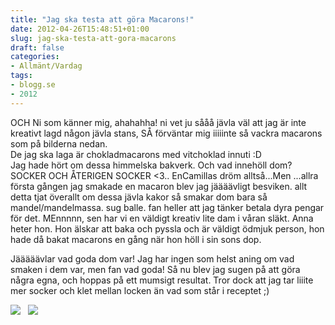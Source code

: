 ```yaml
---
title: "Jag ska testa att göra Macarons!"
date: 2012-04-26T15:48:51+01:00
slug: jag-ska-testa-att-gora-macarons
draft: false
categories:
- Allmänt/Vardag
tags:
- blogg.se
- 2012
---
```

OCH Ni som känner mig, ahahahha! ni vet ju sååå jävla väl att jag är inte kreativt lagd någon jävla stans, SÅ förväntar mig iiiiinte så vackra macarons som på bilderna nedan.  
De jag ska laga är chokladmacarons med vitchoklad innuti :D  
Jag hade hört om dessa himmelska bakverk. Och vad innehöll dom? SOCKER OCH ÅTERIGEN SOCKER <3.. EnCamillas dröm alltså...Men ...allra första gången jag smakade en macaron blev jag jäääävligt besviken. allt detta tjat överallt om dessa jävla kakor så smakar dom bara så mandel/mandelmassa. sug balle. fan heller att jag tänker betala dyra pengar för det. MEnnnnn, sen har vi en väldigt kreativ lite dam i våran släkt. Anna heter hon. Hon älskar att baka och pyssla och är väldigt ödmjuk person, hon hade då bakat macarons en gång när hon höll i sin sons dop.  
  
Jääääävlar vad goda dom var! Jag har ingen som helst aning om vad smaken i dem var, men fan vad goda! Så nu blev jag sugen på att göra några egna, och hoppas på ett mumsigt resultat. Tror dock att jag tar liiite mer socker och klet mellan locken än vad som står i receptet ;)  
  
![](/assets/images/blogg.se/macarons_200041776.jpg)   ![](https://cdn2.cdnme.se/cdn/9-1/701517/images/2012/macaron_200041716.jpg)